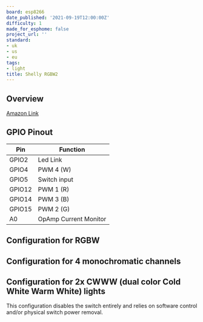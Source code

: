 ```yaml
---
board: esp8266
date_published: '2021-09-19T12:00:00Z'
difficulty: 1
made_for_esphome: false
project_url: ''
standard:
- uk
- us
- eu
tags:
- light
title: Shelly RGBW2
---
```


## Overview

[Amazon Link](https://amzn.to/2ZcvAmy)

## GPIO Pinout

| Pin    | Function              |
| ------ | --------------------- |
| GPIO2  | Led Link              |
| GPIO4  | PWM 4 (W)             |
| GPIO5  | Switch input          |
| GPIO12 | PWM 1 (R)             |
| GPIO14 | PWM 3 (B)             |
| GPIO15 | PWM 2 (G)             |
| A0     | OpAmp Current Monitor |

## Configuration for RGBW

## Configuration for 4 monochromatic channels

## Configuration for 2x CWWW (dual color Cold White Warm White) lights

This configuration disables the switch entirely and relies on software control and/or physical switch power removal.